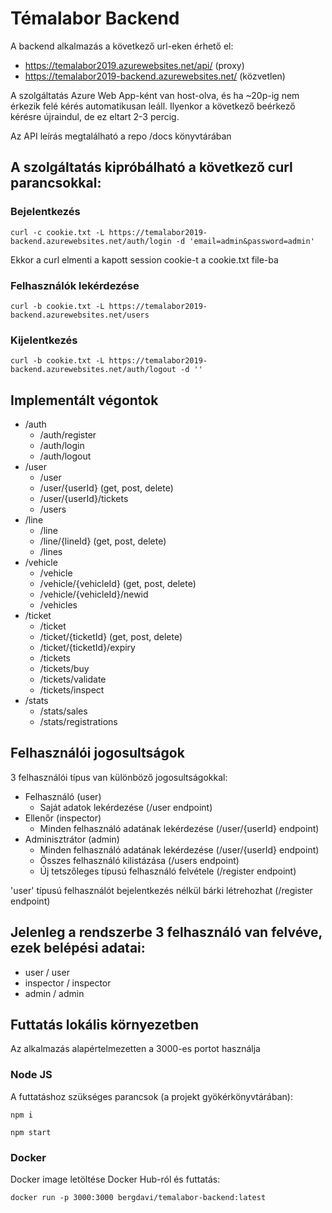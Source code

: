# Témalabor Backend

A backend alkalmazás a következő url-eken érhető el:
* https://temalabor2019.azurewebsites.net/api/ (proxy)
* https://temalabor2019-backend.azurewebsites.net/ (közvetlen)

A szolgáltatás Azure Web App-ként van host-olva, és ha ~20p-ig nem érkezik felé kérés automatikusan leáll. Ilyenkor a következő beérkező kérésre újraindul, de ez eltart 2-3 percig.

Az API leírás megtalálható a repo /docs könyvtárában

## A szolgáltatás kipróbálható a következő curl parancsokkal:

### Bejelentkezés
```
curl -c cookie.txt -L https://temalabor2019-backend.azurewebsites.net/auth/login -d 'email=admin&password=admin'
```
Ekkor a curl elmenti a kapott session cookie-t a cookie.txt file-ba

### Felhasználók lekérdezése
```
curl -b cookie.txt -L https://temalabor2019-backend.azurewebsites.net/users
```

### Kijelentkezés
```
curl -b cookie.txt -L https://temalabor2019-backend.azurewebsites.net/auth/logout -d ''
```
## Implementált végontok

* /auth
  * /auth/register
  * /auth/login
  * /auth/logout
* /user
  * /user
  * /user/{userId} (get, post, delete)
  * /user/{userId}/tickets
  * /users
* /line
  * /line
  * /line/{lineId} (get, post, delete)
  * /lines
* /vehicle
  * /vehicle
  * /vehicle/{vehicleId} (get, post, delete)
  * /vehicle/{vehicleId}/newid
  * /vehicles
* /ticket
  * /ticket
  * /ticket/{ticketId} (get, post, delete)
  * /ticket/{ticketId}/expiry
  * /tickets
  * /tickets/buy
  * /tickets/validate
  * /tickets/inspect
* /stats
  * /stats/sales
  * /stats/registrations

## Felhasználói jogosultságok

3 felhasználói típus van különböző jogosultságokkal:

* Felhasználó (user)
  * Saját adatok lekérdezése (/user endpoint)
* Ellenőr (inspector)
  * Minden felhasználó adatának lekérdezése (/user/{userId} endpoint)
* Adminisztrátor (admin)
  * Minden felhasználó adatának lekérdezése (/user/{userId} endpoint)
  * Összes felhasználó kilistázása (/users endpoint)
  * Új tetszőleges típusú felhasználó felvétele (/register endpoint)
  
'user' típusú felhasználót bejelentkezés nélkül bárki létrehozhat (/register endpoint)

## Jelenleg a rendszerbe 3 felhasználó van felvéve, ezek belépési adatai:
* user / user
* inspector / inspector
* admin / admin

## Futtatás lokális környezetben

Az alkalmazás alapértelmezetten a 3000-es portot használja

### Node JS

A futtatáshoz szükséges parancsok (a projekt gyökérkönyvtárában):

```
npm i

npm start
```

### Docker

Docker image letöltése Docker Hub-ról és futtatás:

```
docker run -p 3000:3000 bergdavi/temalabor-backend:latest
```
